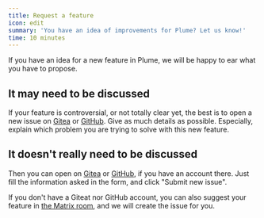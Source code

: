 ```yaml
---
title: Request a feature
icon: edit
summary: 'You have an idea of improvements for Plume? Let us know!'
time: 10 minutes
---
```


If you have an idea for a new feature in Plume, we will be happy to ear what
you have to propose.

## It may need to be discussed

If your feature is controversial, or not totally clear yet, the best is to open a new issue
on [Gitea](https://git.joinplu.me/Plume/Plume/issues/new) or [GitHub](https://github.com/Plume-org/Plume/issues/new?template=feature_request.md).
Give as much details as possible. Especially, explain which problem you are trying to solve with this new feature.

## It doesn't really need to be discussed

Then you can open on [Gitea](https://git.joinplu.me/Plume/Plume/issues/new) or
[GitHub](https://github.com/Plume-org/Plume/issues/new?template=feature_request.md),
if you have an account there. Just fill the information asked in the form, and click "Submit new issue".

If you don't have a Giteat nor GitHub account, you can also suggest your feature in [the Matrix room](/contribute/discussion), and we
will create the issue for you.
